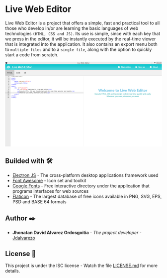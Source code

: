 # Live Web Editor
Live Web Editor is a project that offers a simple, fast and practical tool to all those who develop in/or are learning the basic languages of web technologies `(HTML, CSS and JS)`.
Its use is simple, since with each key that we press in the editor, it will be instantly executed by the real-time viewer that is integrated into the application.
It also contains an export menu both to `multiple files` and to a `single file`, along with the option to quickly start a code from scratch.

![demo.jpg](https://github.com/Jdalvarezo/Live-Web-Editor/blob/master/demo.png)

## Builded with 🛠️

* [Electron JS](https://www.electronjs.org/) - The cross-platform desktop applications framework used
* [Font Awesome](https://fontawesome.com/) - Icon set and toolkit
* [Google Fonts](https://fonts.google.com/) - Free interactive directory under the application that programs interfaces for web sources
* [Flaticon](https://www.flaticon.com/) - The largest database of free icons available in PNG, SVG, EPS, PSD and BASE 64 formats

## Author ✒️

* **Jhonatan David Alvarez Ordosgoitia** - *The project developer* - [Jdalvarezo](https://github.com/Jdalvarezo)

## License 📄

This project is under the ISC license - Watch the file [LICENSE.md](LICENSE.md) for more details.
